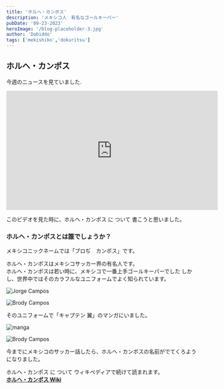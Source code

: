 ```yaml
---
title: 'ホルヘ・カンポス'
description: 'メキシコ人　有名なゴールキーパー'
pubDate: '09-23-2023'
heroImage: '/blog-placeholder-3.jpg'
author: 'Dabiddo'
tags: ['mekishiko','dokuritsu']
---
```



## ホルヘ・カンポス 
 
今週のニュースを見ていました. 

<div class="grid m-5 place-items-center">

<iframe width="560" height="315" src="https://www.youtube.com/embed/tOeV5v770KU?si=oGTh0zQQlCQJRef5" title="YouTube video player" frameborder="0" allow="accelerometer; autoplay; clipboard-write; encrypted-media; gyroscope; picture-in-picture; web-share" allowfullscreen></iframe>

</div>

このビデオを見た時に、ホルヘ・カンポス に ついて 書こうと思いました。
</br>

### ホルヘ・カンポスとは誰でしょうか？
メキシコニックネームでは「ブロぢ　カンポス」です。

ホルヘ・カンポスはメキシコサッカー界の有名人です。</br>
ホルヘ・カンポスは若い時に、メキシコで一番上手ゴールキーパーでした しかし、世界中ではそのカラフルなユニフォームでよく知られています。

<div class="m-5 place-items-center max-w-l md:flex">
<div class="m-5">

![Jorge Campos](https://media.publit.io/file/blogstuff/jorge-campos.jpg)
</div>
<div class="m-5">

![Brody Campos](https://media.publit.io/file/blogstuff/jorge-campos-2.jpeg)
</div>

</div>


そのユニフォームで「キャプテン 翼」のマンガにいました。
<div class="m-5 place-items-center max-w-l md:flex">
<div class="m-5 mx-w-s">

![manga](https://media.publit.io/file/blogstuff/tsubasa.png)
</div>
<div class="m-5">

![Brody Campos](https://media.publit.io/file/blogstuff/tsubasa-campos.jpg)
</div>

</div>


今までにメキシコのサッカー話したら、ホルヘ・カンポスの名前がでてくろようになりました。

ホルヘ・カンポス に ついて ウィキペディアで続けて読まれます。</br>
[**ホルヘ・カンポス Wiki**](https://ja.wikipedia.org/wiki/%E3%83%9B%E3%83%AB%E3%83%98%E3%83%BB%E3%82%AB%E3%83%B3%E3%83%9D%E3%82%B9)

<style>
    #content {
        font-size:20px;
    }
    #content>h1 {
        font-size:40px;
        font-weight:bold;
    }
    #content>h2 {
        font-size:35px;
        font-weight:bold;
    }
    #content>h2 {
        font-size:30px;
        font-weight:bold;
    }
    #content>h3 {
        font-size:25px;
        font-weight:bold;
    }
    #content>h3 {
        font-size:20px;
        font-weight:bold;
    }
</style>